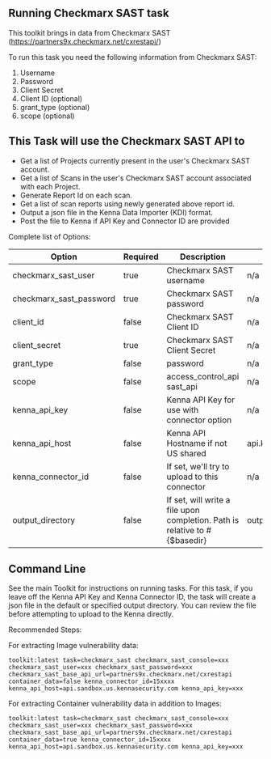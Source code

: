 ## Running Checkmarx SAST task

This toolkit brings in data from Checkmarx SAST (https://partners9x.checkmarx.net/cxrestapi/)

To run this task you need the following information from Checkmarx SAST:

1. Username
2. Password
3. Client Secret
4. Client ID (optional)
5. grant_type (optional)
6. scope (optional)

## This Task will use the Checkmarx SAST API to

- Get a list of Projects currently present in the user's Checkmarx SAST account.
- Get a list of Scans in the user's Checkmarx SAST account associated with each Project.
- Generate Report Id on each scan.
- Get a list of scan reports using newly generated above report id.
- Output a json file in the Kenna Data Importer (KDI) format.
- Post the file to Kenna if API Key and Connector ID are provided


Complete list of Options:

| Option | Required | Description | default |
| --- | --- | --- | --- |
| checkmarx_sast_user | true | Checkmarx SAST username | n/a |
| checkmarx_sast_password | true | Checkmarx SAST password | n/a |
| client_id | false | Checkmarx SAST Client ID | n/a |
| client_secret | true | Checkmarx SAST Client Secret | n/a |
| grant_type | false | password | n/a |
| scope | false | access_control_api sast_api | n/a |
| kenna_api_key | false | Kenna API Key for use with connector option | n/a |
| kenna_api_host | false | Kenna API Hostname if not US shared | api.kennasecurity.com |
| kenna_connector_id | false | If set, we'll try to upload to this connector | n/a |
| output_directory | false | If set, will write a file upon completion. Path is relative to #{$basedir} | output/checkmarx_sast |

## Command Line

See the main Toolkit for instructions on running tasks. For this task, if you leave off the Kenna API Key and Kenna Connector ID, the task will create a json file in the default or specified output directory. You can review the file before attempting to upload to the Kenna directly.

Recommended Steps:

For extracting Image vulnerability data:

    toolkit:latest task=checkmarx_sast checkmarx_sast_console=xxx checkmarx_sast_user=xxx checkmarx_sast_password=xxx
    checkmarx_sast_base_api_url=partners9x.checkmarx.net/cxrestapi container_data=false kenna_connector_id=15xxxx
    kenna_api_host=api.sandbox.us.kennasecurity.com kenna_api_key=xxx

For extracting Container vulnerability data in addition to Images:

    toolkit:latest task=checkmarx_sast checkmarx_sast_console=xxx checkmarx_sast_user=xxx checkmarx_sast_password=xxx checkmarx_sast_base_api_url=partners9x.checkmarx.net/cxrestapi container_data=true kenna_connector_id=15xxxx
    kenna_api_host=api.sandbox.us.kennasecurity.com kenna_api_key=xxx
